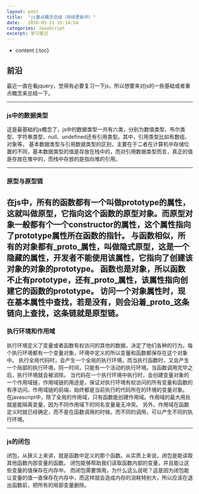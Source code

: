 ```yaml
---
layout: post
title:  "js重点概念总结（持续更新中）"
date:   2016-05-21 15:14:54
categories: JavaScript
excerpt: 学习笔记
---
```


* content
{:toc}


## 前沿

最近一直在看jquery，觉得有必要复习一下js，所以想要来对js的一些基础或者重点概念来总结一下。

---

### js中的数据类型

这是最基础的js概念了，js中的数据类型一共有六类，分别为数值类型、布尔类型、字符串类型、null、undefined还有引用类型。其中，引用类型比如有数组、对象等。
基本数据类型与引用数据类型的区别，主要在于二者在计算机中存储位置的不同，基本数据类型的值是存放在栈中的，而对引用数据类型而言，真正的值是存放在堆中的，而栈中存放的是指向堆的引用。

---

### 原型与原型链

在js中，所有的函数都有一个叫做prototype的属性，这就叫做原型，它指向这个函数的原型对象。而原型对象一般都有个一个constructor的属性，这个属性指向了prototype属性所在函数的指针。
与函数相似，所有的对象都有_proto_属性，叫做隐式原型，这是一个隐藏的属性，开发者不能使用该属性，它指向了创建该对象的对象的prototype。
函数也是对象，所以函数不止有prototype，还有_proto_属性，该属性指向创建它的函数的prototype。
访问一个对象属性时，现在基本属性中查找，若是没有，则会沿着_proto_这条链向上查找，这条链就是原型链。
---

### 执行环境和作用域

执行环境定义了变量或者函数有权访问的其他的数据，决定了他们各种的行为。每个执行环境都有一个变量对象，环境中定义的所以变量和函数都保存在这个对象中。
执行全局代码时，会产生一个全局的执行环境，而当执行函数时，又会产生一个局部的执行环境，同一时间，只能有一个活动的执行环境。当函数调用完毕之后，执行环境就会被消除。
当代码在一个执行环境中执行时，会创建变量对象的一个作用域链，作用域链的用途是，保证对执行环境有权访问的所有变量和函数的有序访问。作用域链的前端，始终都是当前执行的代码所在的环境的变量对象。
在javascript中，除了全局的作用域，只有函数能创建作用域。作用域的最大用处就是能隔离变量，因为不同作用域下的同名变量毫无冲突。
另外，作用域在函数定义时就已经确定，而不是在函数调用的时候。而不同的调用，可以产生不同的执行环境。

---

### js的闭包

闭包，从狭义上来讲，就是函数中定义的那个函数。从实质上来说，闭包是能读取其他函数内部变量的函数。
闭包能够帮助我们读取函数内部的变量，并且能让这些变量的值保存在内存中。
而闭包需要慎用，为什么这么说呢？这是因为闭包能让变量的值一直保存在内存中，而这样就会造成内存的消耗特别大，所以应该在退出函数前，把所有的局部变量删除。